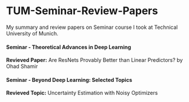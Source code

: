 # TUM-Seminar-Review-Papers
My summary and review papers on Seminar course  I took at Technical University of Munich.

#### Seminar - Theoretical Advances in Deep Learning
**Revieved Paper:** Are ResNets Provably Better than Linear Predictors? by Ohad Shamir


#### Seminar - Beyond Deep Learning: Selected Topics
**Revieved Topic:** Uncertainty Estimation with Noisy Optimizers

